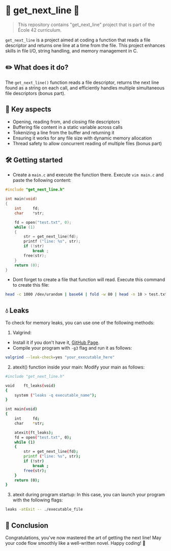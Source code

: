 # 📖 get_next_line 📖

> This repository contains "get_next_line" project that is part of the École 42 curriculum.

`get_next_line` is a project aimed at coding a function that reads a file descriptor and returns one line at a time from the file. This project enhances skills in file I/O, string handling, and memory management in C.

## ✏️ What does it do?

The `get_next_line()` function reads a file descriptor, returns the next line found as a string on each call, and efficiently handles multiple simultaneous file descriptors (bonus part).

## 🎯 Key aspects

- Opening, reading from, and closing file descriptors
- Buffering file content in a static variable across calls
- Tokenizing a line from the buffer and returning it
- Ensuring it works for any file size with dynamic memory allocation
- Thread safety to allow concurrent reading of multiple files (bonus part)


## 🛠 Getting started

- Create a `main.c` and execute the function there. Execute `vim main.c` and paste the following content:
```c
#include "get_next_line.h"

int	main(void)
{
	int		fd;
	char	*str;

	fd = open("test.txt", 0);
    while (1)
    {
        str = get_next_line(fd);
        printf ("line: %s", str);
        if (!str)
            break ;
        free(str);
    }
	return (0);
}
```
- Dont forget to create a file that function will read. Execute this command to create this file:
```bash
head -c 1000 /dev/urandom | base64 | fold -w 80 | head -n 10 > test.txt
```
## 💧 Leaks
To check for memory leaks, you can use one of the following methods:
1. Valgrind:
- Install it if you don't have it, [GitHub Page](https://github.com/LouisBrunner/valgrind-macos).
- Compile your program with `-g3` flag and run it as follows:
```bash
valgrind --leak-check=yes "your_executable_here"
```
2. atexit() function inside your main:
Modify your main as follows:
```bash
#include "get_next_line.h"

void	ft_leaks(void)
{
	system ("leaks -q executable_name");
}

int	main(void)
{
	int		fd;
	char	*str;

    atexit(ft_leaks);
	fd = open("test.txt", 0);
    while (1)
    {
        str = get_next_line(fd);
        printf ("line: %s", str);
        if (!str)
            break ;
        free(str);
    }
	return (0);
}
```
3. atexit during program startup:
In this case, you can launch your program with the following flags:
```bash
leaks -atExit -- ./executable_file
```

## 🚀 Conclusion

Congratulations, you've now mastered the art of getting the next line! May your code flow smoothly like a well-written novel. Happy coding! 🚀

